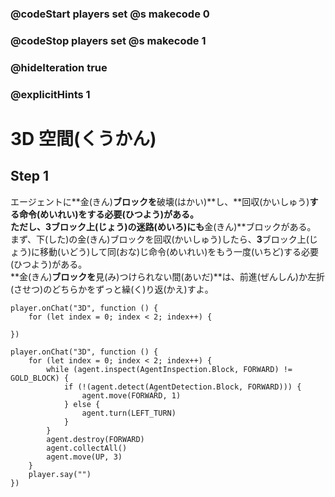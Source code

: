 ### @codeStart players set @s makecode 0
### @codeStop players set @s makecode 1

### @hideIteration true 
### @explicitHints 1


# 3D 空間(くうかん)

## Step 1
エージェントに**金(きん)**ブロックを**破壊(はかい)**し、**回収(かいしゅう)**する命令(めいれい)をする必要(ひつよう)がある。<br>
ただし、**3**ブロック上(じょう)の迷路(めいろ)にも**金(きん)**ブロックがある。<br>
まず、下(した)の金(きん)ブロックを回収(かいしゅう)したら、**3**ブロック上(じょう)に移動(いどう)して同(おな)じ命令(めいれい)をもう一度(いちど)する必要(ひつよう)がある。<br>
**金(きん)**ブロックを**見(み)つけられない間(あいだ)**は、前進(ぜんしん)か左折(させつ)のどちらかをずっと繰(く)り返(かえ)すよ。

<!-- To solve this challenge, you need to program the Agent to get to the **gold** block and collect it. The Agent needs to do it first on the ground level and then **move 3 levels up** and repeat the previous procedure.   -->



```template
player.onChat("3D", function () {
    for (let index = 0; index < 2; index++) {
        
})
``` 
```ghost
player.onChat("3D", function () {
    for (let index = 0; index < 2; index++) {
        while (agent.inspect(AgentInspection.Block, FORWARD) != GOLD_BLOCK) {
            if (!(agent.detect(AgentDetection.Block, FORWARD))) {
                agent.move(FORWARD, 1)
            } else {
                agent.turn(LEFT_TURN)
            }
        }
        agent.destroy(FORWARD)
        agent.collectAll()
        agent.move(UP, 3)
    }
    player.say("")
})
```
